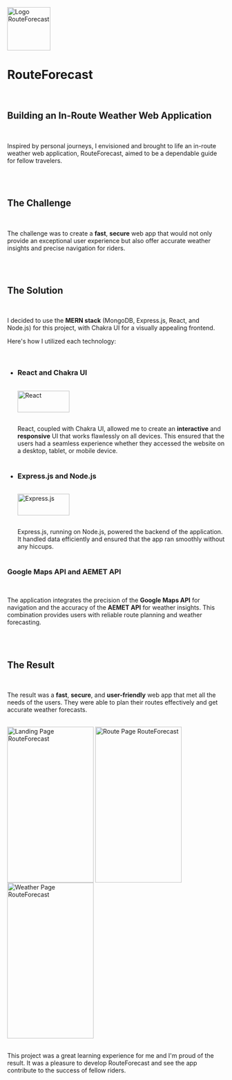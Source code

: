 <link href="./project.css" rel="stylesheet"></link>
<div class="logoContainer">
    <img src="/img/icons/routeforecast.jpg" alt="Logo RouteForecast" style="width:100px;height:100px"> 
    <h1>RouteForecast</h1>
</div>
<br/>

## Building an In-Route Weather Web Application

<br/>

Inspired by personal journeys, I envisioned and brought to life an in-route weather web application, RouteForecast, aimed to be a dependable guide for fellow travelers.

<br/>
<br/>

## The Challenge

<br/>

The challenge was to create a **fast**, **secure** web app that would not only provide an exceptional user experience but also offer accurate weather insights and precise navigation for riders.

<br/>
<br/>

## The Solution

<br/>

I decided to use the **MERN stack** (MongoDB, Express.js, React, and Node.js) for this project, with Chakra UI for a visually appealing frontend.

Here's how I utilized each technology:

<br/>

<ul class="tech-showcase">
<li class="tech-card">

### React and Chakra UI

<img src="/img/tech/react.svg" alt="React" style="width:50%;height:50px;margin:15px 0;">
<br/>

React, coupled with Chakra UI, allowed me to create an **interactive** and **responsive** UI that works flawlessly on all devices. This ensured that the users had a seamless experience whether they accessed the website on a desktop, tablet, or mobile device.
<br/>
<br/>

</li>
<li class="tech-card">

### Express.js and Node.js

<img src="/img/tech/express-js.svg" alt="Express.js" style="width:50%;height:50px;margin:15px 0;">
<br/>

Express.js, running on Node.js, powered the backend of the application. It handled data efficiently and ensured that the app ran smoothly without any hiccups.
<br/>
<br/>

</li>
</ul>

### Google Maps API and AEMET API

<br/>

The application integrates the precision of the **Google Maps API** for navigation and the accuracy of the **AEMET API** for weather insights. This combination provides users with reliable route planning and weather forecasting.

<br/>
<br/>

## The Result

<br/>

The result was a **fast**, **secure**, and **user-friendly** web app that met all the needs of the users. They were able to plan their routes effectively and get accurate weather forecasts.
<br/>
<br/>

<div class="image-showcase">
    <img src="/img/routeforecast/landing.png" alt="Landing Page RouteForecast" style="width:200px;height:360px;vertical-align:middle">
    <img src="/img/routeforecast/route.png" alt="Route Page RouteForecast" style="width:200px;height:360px;vertical-align:middle">
    <img src="/img/routeforecast/weather.png" alt="Weather Page RouteForecast" style="width:200px;height:360px;vertical-align:middle">
</div>
<br/>

This project was a great learning experience for me and I'm proud of the result. It was a pleasure to develop RouteForecast and see the app contribute to the success of fellow riders.
